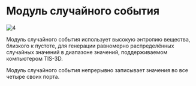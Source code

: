 # Модуль случайного события

![4](item:tis3d:random_module)

Модуль случайного события использует высокую энтропию вещества, близкого к пустоте, для генерации равномерно распределённых случайных значений в диапазоне значений, поддерживаемом компьютером TIS-3D.

Модуль случайного события непрерывно записывает значения во все четыре своих порта. 
